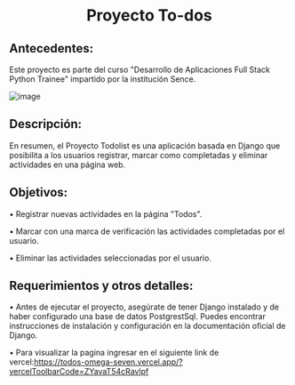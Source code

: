 <div align="center">
  <h1>Proyecto To-dos </h1>
</div>

## Antecedentes:


Este proyecto es parte del curso "Desarrollo de Aplicaciones Full Stack Python Trainee" impartido por la institución Sence. 

![image](https://github.com/David-Alfredo-Concha-Cid/todolist/assets/113479167/4159ae87-75ad-4546-9229-46256daf0248)


## Descripción:

En resumen, el Proyecto Todolist es una aplicación basada en Django que posibilita a los usuarios registrar, marcar como completadas y eliminar actividades en una página web.

##	Objetivos:

• Registrar nuevas actividades en la página "Todos".

• Marcar con una marca de verificación las actividades completadas por el usuario.

• Eliminar las actividades seleccionadas por el usuario.


## Requerimientos y otros detalles:

•	Antes de ejecutar el proyecto, asegúrate de tener Django instalado y de haber configurado una base de datos PostgrestSql. Puedes encontrar instrucciones de instalación y configuración en la documentación oficial de Django.

• Para visualizar la pagina ingresar en el siguiente link de vercel:https://todos-omega-seven.vercel.app/?vercelToolbarCode=ZYavaT54cRavlpf



